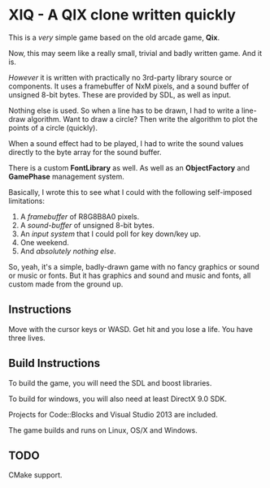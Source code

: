 # XIQ - A QIX clone written quickly

This is a _very_ simple game based on the old arcade game, **Qix**.

Now, this may seem like a really small, trivial and badly written game. And it is.

*However* it is written with practically no 3rd-party library source or components. It uses a framebuffer of NxM pixels, and a sound buffer of unsigned 8-bit bytes. These are provided by SDL, as well as input.

Nothing else is used. So when a line has to be drawn, I had to write a line-draw algorithm. Want to draw a circle? Then write the algorithm to plot the points of a circle (quickly). 

When a sound effect had to be played, I had to write the sound values directly to the byte array for the sound buffer.

There is a custom **FontLibrary** as well. As well as an **ObjectFactory** and **GamePhase** management system.

Basically, I wrote this to see what I could with the following self-imposed limitations:

1. A *framebuffer* of R8G8B8A0 pixels.
1. A *sound-buffer* of unsigned 8-bit bytes.
1. An *input system* that I could poll for key down/key up.
1. One weekend.
1. And *absolutely nothing else*.

So, yeah, it's a simple, badly-drawn game with no fancy graphics or sound or music or fonts. But it has graphics and sound and music and fonts, all custom made from the ground up.

## Instructions
Move with the cursor keys or WASD.
Get hit and you lose a life. 
You have three lives.

## Build Instructions

To build the game, you will need the SDL and boost libraries. 

To build for windows, you will also need at least DirectX 9.0 SDK.

Projects for Code::Blocks and Visual Studio 2013 are included.

The game builds and runs on Linux, OS/X and Windows.

## TODO

CMake support.
